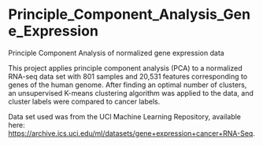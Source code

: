 # Principle_Component_Analysis_Gene_Expression
Principle Component Analysis of normalized gene expression data

This project applies principle component analysis (PCA) to a normalized RNA-seq data set with 801 samples and 20,531 features corresponding to genes of the human genome.  After finding an optimal number of clusters, an unsupervised K-means clustering algorithm was applied to the data, and cluster labels were compared to cancer labels. 

Data set used was from the UCI Machine Learning Repository, available here: https://archive.ics.uci.edu/ml/datasets/gene+expression+cancer+RNA-Seq.
